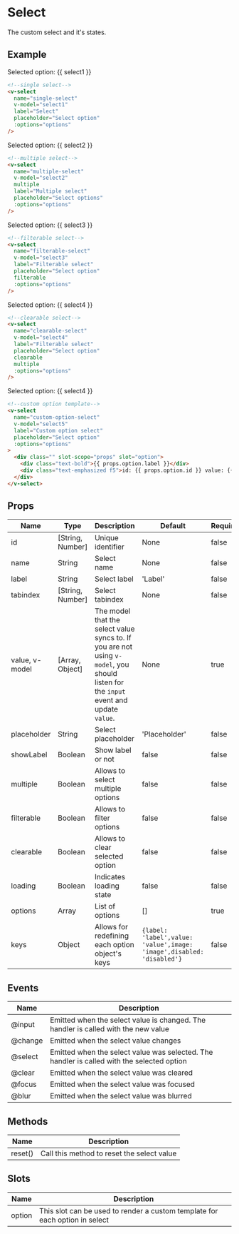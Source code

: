 # Select <badge text="development" type="warn" />
The custom select and it's states.

## Example
<div class="p-3 border rounded-2 my-3">
  <v-select
    name="single-select" 
    v-model="select1" 
    label="Select"
    placeholder="Select option" 
    :options="options" 
  />
  <div class="mt-3">Selected option: {{ select1 }}</div>
</div>

```html
<!--single select-->
<v-select
  name="single-select" 
  v-model="select1" 
  label="Select"
  placeholder="Select option" 
  :options="options" 
/>
```

<div class="p-3 border rounded-2 my-3">
  <v-select 
    name="multiple-select" 
    v-model="select2" 
    multiple 
    label="Multiple select"
    placeholder="Select options" 
    :options="options" 
  />
  <div class="mt-3">Selected option: {{ select2 }}</div>
</div>

```html
<!--multiple select-->
<v-select 
  name="multiple-select" 
  v-model="select2" 
  multiple 
  label="Multiple select"
  placeholder="Select options" 
  :options="options" 
/>
```

<div class="p-3 border rounded-2 my-3">
  <v-select 
    name="filterable-select" 
    v-model="select3"
    label="Filterable select"
    placeholder="Select option"
    filterable
    :options="options" 
  />
  <div class="mt-3">Selected option: {{ select3 }}</div>
</div>

```html
<!--filterable select-->
<v-select 
  name="filterable-select" 
  v-model="select3"
  label="Filterable select"
  placeholder="Select option"
  filterable
  :options="options" 
/>
```

<div class="p-3 border rounded-2 my-3">
  <v-select 
    name="clearable-select" 
    v-model="select4"
    label="Filterable select"
    placeholder="Select option"
    clearable
    :options="options" 
  />
  <div class="mt-3">Selected option: {{ select4 }}</div>
</div>

```html
<!--clearable select-->
<v-select 
  name="clearable-select" 
  v-model="select4"
  label="Filterable select"
  placeholder="Select option"
  clearable
  multiple
  :options="options" 
/>
```

<div class="p-3 border rounded-2 my-3">
  <v-select 
    name="custom-option-select" 
    v-model="select5"
    label="Custom option select"
    placeholder="Select option"
    :options="options" 
  >
    <template v-slot:option="props">
      <div class="flex flex-column">
        <div class="text-bold">{{ props.option.label }}</div>
        <div class="text-emphasized f5">id: {{ props.option.id }} value: {{ props.option.id }}</div>
      </div>
    </template>
  </v-select>
  <div class="mt-3">Selected option: {{ select4 }}</div>
</div>

```html
<!--custom option template-->
<v-select 
  name="custom-option-select" 
  v-model="select5"
  label="Custom option select"
  placeholder="Select option"
  :options="options" 
>
  <div class="" slot-scope="props" slot="option">
    <div class="text-bold">{{ props.option.label }}</div>
    <div class="text-emphasized f5">id: {{ props.option.id }} value: {{ props.option.id }}</div>
  </div>
</v-select>
```

<script>
export default {
  data() {
    return { 
      select1: {},
      select2: [],
      select3: {},
      select4: {},
      select5: {},
      options: [
        { id: 1, value: 'value1', label: 'Option 1' },
        { id: 2, value: 'value2', label: 'Option 2' },
        { id: 3, value: 'value3', label: 'Option 3', disabled: true },
        { id: 4, value: 'value4', label: 'Option 4' },
        { id: 5, value: 'value5', label: 'Option 5' },
        { id: 6, value: 'value6', label: 'Option 6' },
        { id: 7, value: 'value7', label: 'Option 7' },
        { id: 8, value: 'value8', label: 'Option 8' },
        { id: 9, value: 'value9', label: 'Option 9' },
        { id: 10, value: 'value10', label: 'Option 10' },
        { id: 11, value: 'value11', label: 'Option 11' },
        { id: 12, value: 'value12', label: 'Option 12' },
        { id: 13, value: 'value13', label: 'Option 13' },
        { id: 14, value: 'value14', label: 'Option 14' },
        { id: 15, value: 'value15', label: 'Option 15' },
        { id: 16, value: 'value16', label: 'Option 16' },
        { id: 17, value: 'value17', label: 'Option 17' },
        { id: 18, value: 'value18', label: 'Option 18' },
        { id: 19, value: 'value19', label: 'Option 19' },
      ],
    };
  },
};
</script>

## Props
Name       | Type              | Description       | Default | Required
---------- | ----------------- | ----------------- | ------- | --------
id         | [String, Number]  | Unique identifier | None    | false
name       | String            | Select name       | None    | false
label      | String            | Select label      | 'Label' | false
tabindex   | [String, Number]  | Select tabindex   | None    | false
value, v-model | [Array, Object] | The model that the select value syncs to. If you are not using `v-model`, you should listen for the `input` event and update `value`.   | None    | true
placeholder| String         | Select placeholder | 'Placeholder'    | false
showLabel   | Boolean           | Show label or not | false | false
multiple   | Boolean           | Allows to select multiple options | false | false
filterable | Boolean           | Allows to filter options | false | false
clearable  | Boolean           | Allows to clear selected option | false | false
loading    | Boolean           | Indicates loading state | false | false
options    | Array             | List of options | [] | true
keys       | Object            | Allows for redefining each option object's keys | `{label: 'label',value: 'value',image: 'image',disabled: 'disabled'}` | false

## Events
Name       | Description
---------- | ----------------------------------------------------------------------------------
@input     | Emitted when the select value is changed. The handler is called with the new value
@change    | Emitted when the select value changes
@select    | Emitted when the select value was selected. The handler is called with the selected option
@clear     | Emitted when the select value was cleared
@focus     | Emitted when the select value was focused
@blur      | Emitted when the select value was blurred

## Methods
Name       | Description
---------- | -----------------
reset()    | Call this method to reset the select value

## Slots
Name       | Description
---------- | -----------------
option     | This slot can be used to render a custom template for each option in select
